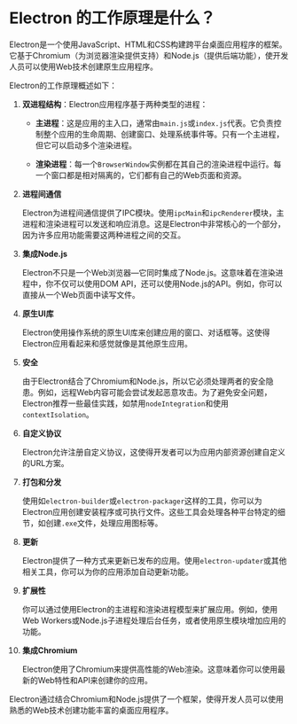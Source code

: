 # Electron 的工作原理是什么？

Electron是一个使用JavaScript、HTML和CSS构建跨平台桌面应用程序的框架。它基于Chromium（为浏览器渲染提供支持）和Node.js（提供后端功能），使开发人员可以使用Web技术创建原生应用程序。

Electron的工作原理概述如下：

1. **双进程结构**：Electron应用程序基于两种类型的进程：

   - **主进程**：这是应用的主入口，通常由`main.js`或`index.js`代表。它负责控制整个应用的生命周期、创建窗口、处理系统事件等。只有一个主进程，但它可以启动多个渲染进程。

   - **渲染进程**：每一个`BrowserWindow`实例都在其自己的渲染进程中运行。每一个窗口都是相对隔离的，它们都有自己的Web页面和资源。

2. **进程间通信**

   Electron为进程间通信提供了IPC模块。使用`ipcMain`和`ipcRenderer`模块，主进程和渲染进程可以发送和响应消息。这是Electron中非常核心的一个部分，因为许多应用功能需要这两种进程之间的交互。

3. **集成Node.js**

   Electron不只是一个Web浏览器—它同时集成了Node.js。这意味着在渲染进程中，你不仅可以使用DOM API，还可以使用Node.js的API。例如，你可以直接从一个Web页面中读写文件。

4. **原生UI库**

   Electron使用操作系统的原生UI库来创建应用的窗口、对话框等。这使得Electron应用看起来和感觉就像是其他原生应用。

5. **安全**

   由于Electron结合了Chromium和Node.js，所以它必须处理两者的安全隐患。例如，远程Web内容可能会尝试发起恶意攻击。为了避免安全问题，Electron推荐一些最佳实践，如禁用`nodeIntegration`和使用`contextIsolation`。

6. **自定义协议**

   Electron允许注册自定义协议，这使得开发者可以为应用内部资源创建自定义的URL方案。

7. **打包和分发**

   使用如`electron-builder`或`electron-packager`这样的工具，你可以为Electron应用创建安装程序或可执行文件。这些工具会处理各种平台特定的细节，如创建`.exe`文件，处理应用图标等。

8. **更新**

   Electron提供了一种方式来更新已发布的应用。使用`electron-updater`或其他相关工具，你可以为你的应用添加自动更新功能。

9. **扩展性**

   你可以通过使用Electron的主进程和渲染进程模型来扩展应用。例如，使用Web Workers或Node.js子进程处理后台任务，或者使用原生模块增加应用的功能。

10. **集成Chromium**

    Electron使用了Chromium来提供高性能的Web渲染。这意味着你可以使用最新的Web特性和API来创建你的应用。

Electron通过结合Chromium和Node.js提供了一个框架，使得开发人员可以使用熟悉的Web技术创建功能丰富的桌面应用程序。
